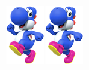 <img src="https://github.com/ACHarrison32/4883-SoftwareTools-Harrison/blob/main/Yoshi.png" width="100">

<img src="https://github.com/ACHarrison32/4883-SoftwareTools-Harrison/blob/main/Yoshi.png" width="100">

